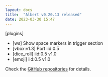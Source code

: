 ```yaml
---
layout: docs
title:  "Albert v0.20.13 released"
date: 2023-03-30 15:47
---
```


[plugins]
* [ws] Show space markers in trigger section
* [vbox:v1.3] Port iid:0.5
* [dice_roll] iid:0.5 v1.0
* [emoji] iid:0.5 v1.0

Check the [GitHub repositories](https://github.com/albertlauncher/albert/commits/v0.20.13) for details.
